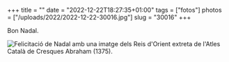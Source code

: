+++
title = ""
date = "2022-12-22T18:27:35+01:00"
tags = ["fotos"]
photos = ["/uploads/2022/2022-12-22-30016.jpg"]
slug = "30016"
+++

Bon Nadal.

<img alt="Felicitació de Nadal amb una imatge dels Reis d'Orient extreta de l'Atles Català de Cresques Abraham (1375)." src="/uploads/2022/2022-12-22-30016.jpg">
